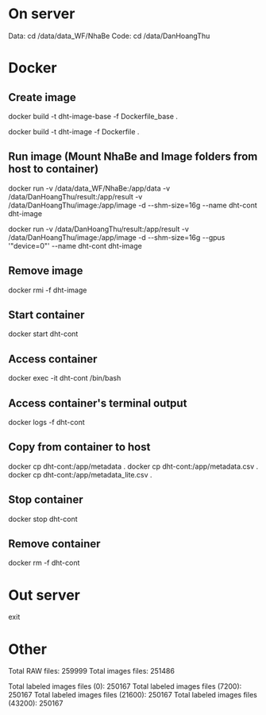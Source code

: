 # On server
Data: cd /data/data_WF/NhaBe
Code: cd /data/DanHoangThu

# Docker
## Create image
docker build -t dht-image-base -f Dockerfile_base .

docker build -t dht-image -f Dockerfile .
## Run image (Mount NhaBe and Image folders from host to container)
docker run -v /data/data_WF/NhaBe:/app/data -v /data/DanHoangThu/result:/app/result -v /data/DanHoangThu/image:/app/image -d --shm-size=16g --name dht-cont dht-image

docker run -v /data/DanHoangThu/result:/app/result -v /data/DanHoangThu/image:/app/image -d --shm-size=16g --gpus '"device=0"' --name dht-cont dht-image
## Remove image
docker rmi -f dht-image

## Start container
docker start dht-cont
## Access container
docker exec -it dht-cont /bin/bash
## Access container's terminal output
docker logs -f dht-cont
## Copy from container to host
docker cp dht-cont:/app/metadata .
docker cp dht-cont:/app/metadata.csv .
docker cp dht-cont:/app/metadata_lite.csv .
## Stop container
docker stop dht-cont
## Remove container
docker rm -f dht-cont

# Out server
exit

# Other
Total RAW files: 259999
Total images files: 251486

Total labeled images files (0):     250167
Total labeled images files (7200):  250167
Total labeled images files (21600): 250167
Total labeled images files (43200): 250167